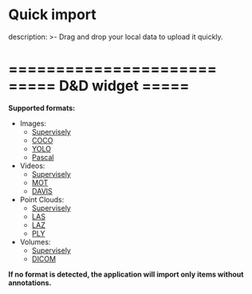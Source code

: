 # Quick import

description: >-
Drag and drop your local data to upload it quickly.


======================
===== D&D widget =====
======================


**Supported formats:**

- Images:
  - [Supervisely](https://docs.supervise.ly/data-organization/00_ann_format_navi)
  - [COCO](https://cocodataset.org/#format-data)
  - [YOLO]()
  - [Pascal](http://host.robots.ox.ac.uk/pascal/VOC/voc2012/htmldoc/index.html)
- Videos:
  - [Supervisely](https://docs.supervise.ly/data-organization/00_ann_format_navi)
  - [MOT](https://motchallenge.net/instructions/)
  - [DAVIS](https://davischallenge.org/davis2017/code.html)
- Point Clouds:
  - [Supervisely](https://docs.supervise.ly/data-organization/00_ann_format_navi)
  - [LAS](https://www.asprs.org/wp-content/uploads/2010/12/LAS_1_4_r13.pdf)
  - [LAZ](https://www.asprs.org/wp-content/uploads/2010/12/LAS_1_4_r13.pdf)
  - [PLY](http://paulbourke.net/dataformats/ply/)
- Volumes:
  - [Supervisely](https://docs.supervise.ly/data-organization/00_ann_format_navi)
  - [DICOM](https://www.dicomstandard.org/current/)

**If no format is detected, the application will import only items without annotations.**
